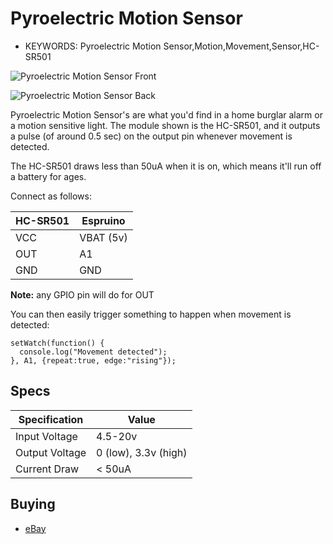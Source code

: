 <!--- Copyright (c) 2013 Gordon Williams, Pur3 Ltd. See the file LICENSE for copying permission. -->
Pyroelectric Motion Sensor
=======================

* KEYWORDS: Pyroelectric Motion Sensor,Motion,Movement,Sensor,HC-SR501

![Pyroelectric Motion Sensor Front](front.jpg)

![Pyroelectric Motion Sensor Back](back.jpg)

Pyroelectric Motion Sensor's are what you'd find in a home burglar alarm or a motion sensitive light. The module shown is the HC-SR501, and it outputs a pulse (of around 0.5 sec) on the output pin whenever movement is detected.

The HC-SR501 draws less than 50uA when it is on, which means it'll run off a battery for ages.

Connect as follows:

| HC-SR501 | Espruino   |
| ------- | ------- |
| VCC | VBAT (5v) |
| OUT | A1      |
| GND | GND     |

**Note:** any GPIO pin will do for OUT

You can then easily trigger something to happen when movement is detected:

```
setWatch(function() {
  console.log("Movement detected");
}, A1, {repeat:true, edge:"rising"});
```

Specs
----

| Specification | Value |
| ------- | ------- |
| Input Voltage | 4.5-20v |
| Output Voltage | 0 (low), 3.3v (high) |
| Current Draw | &lt; 50uA |

Buying
-----

* [eBay](http://www.ebay.com/sch/i.html?_nkw=HC-SR501)
